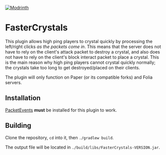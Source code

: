 [![Modrinth](https://img.shields.io/modrinth/v/pvpclub-FasterCrystals?label=Modrinth&style=for-the-badge)](https://modrinth.com/plugin/pvpclub-fastercrystals)

# FasterCrystals
This plugin allows high ping players to crystal quickly by processing the left/right clicks *as the packets come in*.
This means that the server does not have to rely on the client's attack packet to destroy a crystal, and also does not have to rely on the client's block interact packet to place a crystal.
This is the main reason why high ping players cannot crystal quickly normally; the crystals take too long to get destroyed/placed on their clients.

The plugin will only function on Paper (or its compatible forks) and Folia servers.

## Installation
[PacketEvents](https://github.com/retrooper/packetevents/releases) **must** be installed for this plugin to work.

## Building
Clone the repository, `cd` into it, then `./gradlew build`.

The output file will be located in `./build/libs/FasterCrystals-VERSION.jar`.
